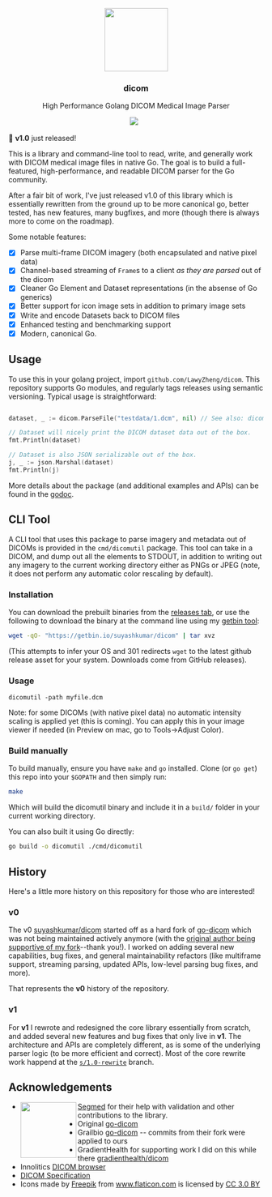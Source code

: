 <p align="center">
  <img src="https://suyashkumar.com/assets/img/magnetic-resonance.png" width="125px"/>
  <h3 align="center">dicom</h3>
  <p align="center">High Performance Golang DICOM Medical Image Parser<p>
  <p align="center"> 
    <a href="https://github.com/LawyZheng/dicom/actions"><img src="https://github.com/LawyZheng/dicom/workflows/build/badge.svg" /></a> 
    <a href="https://godoc.org/github.com/LawyZheng/dicom"><img src="https://godoc.org/github.com/LawyZheng/dicom?status.svg" alt="" /></a>
    <a href="https://goreportcard.com/report/github.com/LawyZheng/dicom"><img src="https://goreportcard.com/badge/github.com/LawyZheng/dicom" alt=""></a> 
  </p>
</p>

:eyes: __v1.0__ just released!

This is a library and command-line tool to read, write, and generally work with DICOM medical image files in native Go. The goal is to build a full-featured, high-performance, and readable DICOM parser for the Go community.

After a fair bit of work, I've just released v1.0 of this library which is essentially rewritten from the ground up to be more canonical go, better tested, has new features, many bugfixes, and more (though there is always more to come on the roadmap).

Some notable features:
- [x] Parse multi-frame DICOM imagery (both encapsulated and native pixel data)
- [x] Channel-based streaming of `Frame`s to a client _as they are parsed_ out of the dicom
- [x] Cleaner Go Element and Dataset representations (in the absense of Go generics)
- [x] Better support for icon image sets in addition to primary image sets
- [x] Write and encode Datasets back to DICOM files
- [x] Enhanced testing and benchmarking support
- [x] Modern, canonical Go.

## Usage
To use this in your golang project, import `github.com/LawyZheng/dicom`. This repository supports Go modules, and regularly tags releases using semantic versioning. Typical usage is straightforward:
```go 

dataset, _ := dicom.ParseFile("testdata/1.dcm", nil) // See also: dicom.Parse which has a generic io.Reader API.

// Dataset will nicely print the DICOM dataset data out of the box.
fmt.Println(dataset)

// Dataset is also JSON serializable out of the box.
j, _ := json.Marshal(dataset)
fmt.Println(j)
```
More details about the package (and additional examples and APIs) can be found in the [godoc](https://godoc.org/github.com/LawyZheng/dicom).

## CLI Tool
A CLI tool that uses this package to parse imagery and metadata out of DICOMs is provided in the `cmd/dicomutil` package. This tool can take in a DICOM, and dump out all the elements to STDOUT, in addition to writing out any imagery to the current working directory either as PNGs or JPEG (note, it does not perform any automatic color rescaling by default).

### Installation
You can download the prebuilt binaries from the [releases tab](https://github.com/LawyZheng/dicom/releases), or use the following to download the binary at the command line using my [getbin tool](https://github.com/suyashkumar/getbin):

```sh
wget -qO- "https://getbin.io/suyashkumar/dicom" | tar xvz
```
(This attempts to infer your OS and 301 redirects `wget` to the latest github release asset for your system. Downloads come from GitHub releases).

### Usage
```
dicomutil -path myfile.dcm
```
Note: for some DICOMs (with native pixel data) no automatic intensity scaling is applied yet (this is coming). You can apply this in your image viewer if needed (in Preview on mac, go to Tools->Adjust Color). 


### Build manually
To build manually, ensure you have `make` and `go` installed. Clone (or `go get`) this repo into your `$GOPATH` and then simply run:
```sh
make
```
Which will build the dicomutil binary and include it in a `build/` folder in your current working directory. 

You can also built it using Go directly:

```sh
go build -o dicomutil ./cmd/dicomutil
```

## History
Here's a little more history on this repository for those who are interested! 

### v0
The v0 [suyashkumar/dicom](https://github.com/LawyZheng/dicom) started off as a hard fork of [go-dicom](https://github.com/gillesdemey/go-dicom) which was not being maintained actively anymore (with the [original author being supportive of my fork](https://www.reddit.com/r/golang/comments/bnu47l/high_performance_dicom_medical_image_parser_in/en9hp6h?utm_source=share&utm_medium=web2x&context=3)--thank you!). I worked on adding several new capabilities, bug fixes, and general maintainability refactors (like multiframe support, streaming parsing, updated APIs, low-level parsing bug fixes, and more).

That represents the __v0__ history of the repository. 

### v1

For __v1__ I rewrote and redesigned the core library essentially from scratch, and added several new features and bug fixes that only live in __v1__. The architecture and APIs are completely different, as is some of the underlying parser logic (to be more efficient and correct). Most of the core rewrite work happend at the [`s/1.0-rewrite`](https://github.com/LawyZheng/dicom/tree/s/1.0-rewrite) branch. 


## Acknowledgements

* <img src="https://user-images.githubusercontent.com/6299853/90325771-b23f2e80-df34-11ea-9d18-5c33b69c2746.png" width="110px" align="left"/> [Segmed](https://www.segmed.ai/) for their help with validation and other contributions to the library. 
* Original [go-dicom](https://github.com/gillesdemey/go-dicom)
* Grailbio [go-dicom](https://github.com/grailbio/go-dicom) -- commits from their fork were applied to ours
* GradientHealth for supporting work I did on this while there [gradienthealth/dicom](https://github.com/gradienthealth/dicom)
* Innolitics [DICOM browser](https://dicom.innolitics.com/ciods)
* [DICOM Specification](http://dicom.nema.org/medical/dicom/current/output/pdf/part05.pdf)
* <div>Icons made by <a href="https://www.freepik.com/?__hstc=57440181.48e262e7f01bcb2b41259e2e5a8103b3.1557697512782.1557697512782.1557697512782.1&__hssc=57440181.4.1557697512783&__hsfp=2768524783" title="Freepik">Freepik</a> from <a href="https://www.flaticon.com/" 			    title="Flaticon">www.flaticon.com</a> is licensed by <a href="http://creativecommons.org/licenses/by/3.0/" 			    title="Creative Commons BY 3.0" target="_blank">CC 3.0 BY</a></div>

